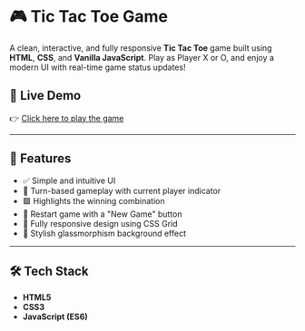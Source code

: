 # 🎮 Tic Tac Toe Game

A clean, interactive, and fully responsive **Tic Tac Toe** game built using **HTML**, **CSS**, and **Vanilla JavaScript**. Play as Player X or O, and enjoy a modern UI with real-time game status updates!

## 🔗 Live Demo

👉 [Click here to play the game](https://anubhabbiswas123.github.io/Tic-Tac-Toe-Game/)

---

## 🚀 Features

- ✅ Simple and intuitive UI
- 🎯 Turn-based gameplay with current player indicator
- 🟩 Highlights the winning combination
- 🔁 Restart game with a "New Game" button
- 📱 Fully responsive design using CSS Grid
- 🎨 Stylish glassmorphism background effect

---

## 🛠️ Tech Stack

- **HTML5**
- **CSS3**
- **JavaScript (ES6)**


